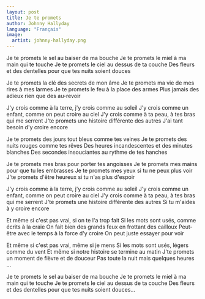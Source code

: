 ```yaml
---
layout: post
title: Je te promets
author: Johnny Hallyday
language: "Français"
image:
  artist: johnny-hallyday.png
---
```

Je te promets le sel au baiser de ma bouche
Je te promets le miel à ma main qui te touche
Je te promets le ciel au dessus de ta couche
Des fleurs et des dentelles pour que tes nuits soient douces

Je te promets la clé des secrets de mon âme
Je te promets ma vie de mes rires à mes larmes
Je te promets le feu à la place des armes
Plus jamais des adieux rien que des au-revoir

J'y crois comme à la terre, j'y crois comme au soleil
J'y crois comme un enfant, comme on peut croire au ciel
J'y crois comme à ta peau, à tes bras qui me serrent
J'te promets une histoire différente des autres
J'ai tant besoin d'y croire encore

Je te promets des jours tout bleus comme tes veines
Je te promets des nuits rouges comme tes rêves
Des heures incandescentes et des minutes blanches
Des secondes insouciantes au rythme de tes hanches



Je te promets mes bras pour porter tes angoisses
Je te promets mes mains pour que tu les embrasses
Je te promets mes yeux si tu ne peux plus voir
J'te promets d'être heureux si tu n'as plus d'espoir

J'y crois comme à la terre, j'y crois comme au soleil
J'y crois comme un enfant, comme on peut croire au ciel
J'y crois comme à ta peau, à tes bras qui me serrent
J'te promets une histoire différente des autres
Si tu m'aides à y croire encore

Et même si c'est pas vrai, si on te l'a trop fait
Si les mots sont usés, comme écrits à la craie
On fait bien des grands feux en frottant des cailloux
Peut-être avec le temps à la force d'y croire
On peut juste essayer pour voir

Et même si c'est pas vrai, même si je mens
Si les mots sont usés, légers comme du vent
Et même si notre histoire se termine au matin
J'te promets un moment de fièvre et de douceur
Pas toute la nuit mais quelques heures ...

Je te promets le sel au baiser de ma bouche
Je te promets le miel à ma main qui te touche
Je te promets le ciel au dessus de ta couche
Des fleurs et des dentelles pour que tes nuits soient douces...
